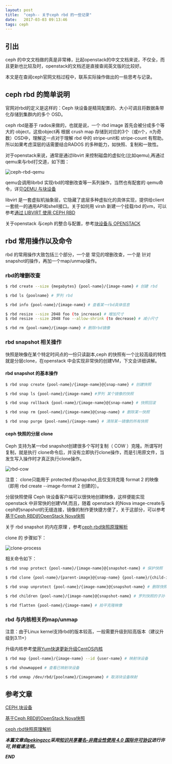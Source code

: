 ```yaml
---
layout: post
title:  "ceph-- 关于ceph rbd 的一些记录"
date:   2017-03-03 09:13:46
tags: ceph
---
```




## 引出

ceph 的中文文档做的真是非常棒，比起openstack的中文文档来说，不仅全，而且更新也比较及时，openstack的文档还是直接查阅英文版的比较好。

本文是在查阅ceph官网文档过程中，联系实际操作做出的一些思考与记录。


## ceph rbd 的简单说明

官网对rbd的定义是这样的：Ceph 块设备是精简配置的、大小可调且将数据条带化存储到集群内的多个 OSD。

ceph rbd是基于 rados来做的，也就是说，一个 rbd image 首先会被分成多个等大的 object，这些object再 根据 crush map 存储到对应的3个（或n个，n为奇数）OSD中，理解这一点对于理解 rbd 中的 stripe-unit和 stripe-count 有帮助。
所以如果考虑深层的话需要结合RADOS 的多种能力，如快照、复制和一致性。

对于openstack来说，通常是通过libvirt 来控制磁盘的虚拟化(比如qemu),再通过qemu来与rbd打交道，如下图：

![ceph-rbd-qemu](http://7xrnwq.com1.z0.glb.clouddn.com/2017-03-03-openstack-ceph-rbd.png)

qemu会调用librbd 实现rbd的增删改查等一系列操作，当然也有配套的 qemu命令，详见[QEMU 与块设备](http://docs.ceph.org.cn/rbd/qemu-rbd/)

libvirt 是一套虚拟机抽象层，它隐藏了底层多种虚拟化的具体实现，提供给client一套统一的通用API和shell接口。关于如何用 virsh 新建一个挂载rbd 的vm，可以参考[通过 LIBVIRT 使用 CEPH RBD](http://docs.ceph.org.cn/rbd/libvirt/)

关于openstack 与ceph 的整合与配置，参考[块设备与 OPENSTACK](http://docs.ceph.org.cn/rbd/rbd-openstack/)



## rbd 常用操作以及命令

rbd 的常用操作大致包括三个部分，一个是 常见的增删改查，一个是 针对 snapshot的操作，再加一个map/unmap操作。

### rbd的增删改查

```bash
$ rbd create --size {megabytes} {pool-name}/{image-name} # 创建 rbd

$ rbd ls {poolname} # 罗列 rbd

$ rbd info {pool-name}/{image-name} # 查看某一rbd具体信息

$ rbd resize --size 2048 foo (to increase) # 增加尺寸
$ rbd resize --size 2048 foo --allow-shrink (to decrease) # 减小尺寸

$ rbd rm {pool-name}/{image-name} # 删除rbd镜像
```



### rbd snapshot 相关操作

快照是映像在某个特定时间点的一份只读副本,ceph 的快照有一个比较高级的特性就是分层clone，在openstack 中会实现非常快的创建VM，下文会详细讲解。

#### rbd snapshot 的基本操作

```bash
$ rbd snap create {pool-name}/{image-name}@{snap-name} # 创建快照

$ rbd snap ls {pool-name}/{image-name} #罗列 某个镜像的快照

$ rbd snap rollback {pool-name}/{image-name}@{snap-name} # 快照回滚

$ rbd snap rm {pool-name}/{image-name}@{snap-name} # 删除某一快照

$ rbd snap purge {pool-name}/{image-name} # 清除某一镜像的所有快照

```

#### ceph 快照的分层 clone

Ceph 支持为某一rbd snapshot创建很多个写时复制（ COW ）克隆。所谓写时复制，就是执行 clone命令后，并没有立即执行clone操作，而是引用原文件，当发生写入操作时才真正执行clone操作。

![rbd-cow](http://7xrnwq.com1.z0.glb.clouddn.com/2017-03-03-ceph-cow.png)

注意： clone只能用于 protected 的snapshot,且仅支持克隆 format 2 的映像（即用 rbd create --image-format 2 创建的）。

分层快照使得 Ceph 块设备客户端可以很快地创建映像，这样便能实现openstack 中非常快的创建VM,而且，随着 openstack 的Nova image-create与ceph的snapshot的无缝连接，镜像的制作更快捷方便了，关于这部分，可以参考[基于Ceph RBD的OpenStack Nova快照](http://ceph.org.cn/2016/05/02/%E5%9F%BA%E4%BA%8Eceph-rbd%E7%9A%84openstack-nova%E5%BF%AB%E7%85%A7/)

关于 rbd snapshot 的内在原理 ，参考[ceph rbd快照原理解析](http://www.sysnote.org/2016/02/28/ceph-rbd-snap/)

clone 的 步骤如下：

![clone-process](http://7xrnwq.com1.z0.glb.clouddn.com/2017-03-03-clone-process.png)

相关命令如下：

```bash
$ rbd snap protect {pool-name}/{image-name}@{snapshot-name} # 保护快照

$ rbd clone {pool-name}/{parent-image}@{snap-name} {pool-name}/{child-image-name} #克隆快照

$ rbd snap unprotect {pool-name}/{image-name}@{snapshot-name} # 删除快照前，必须先取消保护。此外，不可以删除被克隆映像引用的快照，所以在删除快照前，必须先拍平（ flatten ）此快照的各个克隆。

$ rbd children {pool-name}/{image-name}@{snapshot-name} # 罗列快照的子孙

$ rbd flatten {pool-name}/{image-name} # 拍平克隆映像

```



### rbd 与内核相关的map/unmap

注意：由于Linux kernel支持rbd的版本较高，一般需要升级到较高版本（建议升级到3.11+）

升级内核参考[使用Yum快速更新升级CentOS内核](https://www.sjy.im/toss/use-yum-update-centos-kernel-quickly.html)

```bash
$ rbd map {pool-name}/{image-name} --id {user-name} # 映射块设备

$ rbd showmapped # 查看已映射块设备

$ rbd unmap /dev/rbd/{poolname}/{imagename} # 取消块设备映射

```




## 参考文章


[CEPH 块设备](http://docs.ceph.org.cn/rbd/rbd/)

[基于Ceph RBD的OpenStack Nova快照](http://ceph.org.cn/2016/05/02/%E5%9F%BA%E4%BA%8Eceph-rbd%E7%9A%84openstack-nova%E5%BF%AB%E7%85%A7/)

[ceph rbd快照原理解析](http://www.sysnote.org/2016/02/28/ceph-rbd-snap/)

***本篇文章由[pekingzcc](https://zhangchenchen.github.io/)采用[知识共享署名-非商业性使用 4.0 国际许可协议](https://creativecommons.org/licenses/by-nc-sa/4.0/)进行许可,转载请注明。***


 ***END***
